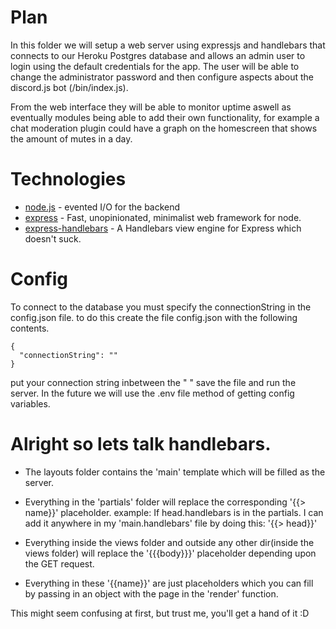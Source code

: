 # Plan
In this folder we will setup a web server using expressjs and handlebars that connects to our Heroku Postgres database and allows an admin user to login using the default credentials for the app.
The user will be able to change the administrator password and then configure aspects about the discord.js bot (/bin/index.js).

From the web interface they will be able to monitor uptime aswell as eventually modules being able to add their own functionality, for example a chat moderation plugin could have a graph on the homescreen that shows the amount of mutes in a day.


# Technologies
* [node.js](https://nodejs.org/) - evented I/O for the backend
* [express](https://github.com/expressjs/express) - Fast, unopinionated, minimalist web framework for node.
* [express-handlebars](https://github.com/ericf/express-handlebars) - A Handlebars view engine for Express which doesn't suck.


# Config
To connect to the database you must specify the connectionString in the config.json file.
to do this create the file config.json with the following contents.
```
{
  "connectionString": ""
}
```
put your connection string inbetween the " " save the file and run the server.
In the future we will use the .env file method of getting config variables.

# Alright so lets talk handlebars.

- The layouts folder contains the 'main' template which will be filled as the server.

- Everything in the 'partials' folder will replace the corresponding '{{> name}}' placeholder.
example: If head.handlebars is in the partials. I can add it anywhere in my 'main.handlebars' file by doing this: '{{> head}}'

- Everything inside the views folder and outside any other dir(inside the views folder) will replace the '{{{body}}}' placeholder depending upon the GET request.

- Everything in these '{{name}}' are just placeholders which you can fill by passing in an object with the page in the 'render' function.

This might seem confusing at first, but trust me, you'll get a hand of it :D
